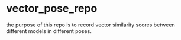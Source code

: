 # vector_pose_repo
the purpose of this repo is to record vector similarity scores between different models in different poses. 
